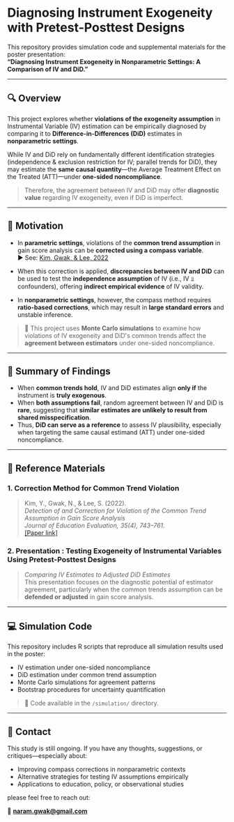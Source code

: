 
# Diagnosing Instrument Exogeneity with Pretest-Posttest Designs

This repository provides simulation code and supplemental materials for the poster presentation:  
**“Diagnosing Instrument Exogeneity in Nonparametric Settings: A Comparison of IV and DiD.”**

---

## 🔍 Overview

This project explores whether **violations of the exogeneity assumption** in Instrumental Variable (IV) estimation can be empirically diagnosed by comparing it to **Difference-in-Differences (DiD)** estimates in **nonparametric settings**.

While IV and DiD rely on fundamentally different identification strategies (independence & exclusion restriction for IV; parallel trends for DiD), they may estimate the **same causal quantity**—the Average Treatment Effect on the Treated (ATT)—under **one-sided noncompliance**.

> Therefore, the agreement between IV and DiD may offer **diagnostic value** regarding IV exogeneity, even if DiD is imperfect.

---

## 📌 Motivation

- In **parametric settings**, violations of the **common trend assumption** in gain score analysis can be **corrected using a compass variable**.  
  ▶ See: [Kim, Gwak, & Lee, 2022](https://www.dbpia.co.kr/Journal/articleDetail?nodeId=NODE11232745)

- When this correction is applied, **discrepancies between IV and DiD** can be used to test the **independence assumption** of IV (i.e., IV ⫫ confounders), offering **indirect empirical evidence** of IV validity.

- In **nonparametric settings**, however, the compass method requires **ratio-based corrections**, which may result in **large standard errors** and unstable inference.

> 🧪 This project uses **Monte Carlo simulations** to examine how violations of IV exogeneity and DiD's common trends affect the **agreement between estimators** under one-sided noncompliance.

---

## 📌 Summary of Findings

- When **common trends hold**, IV and DiD estimates align **only if** the instrument is **truly exogenous**.  
- When **both assumptions fail**, random agreement between IV and DiD is **rare**, suggesting that **similar estimates are unlikely to result from shared misspecification**.
- Thus, **DiD can serve as a reference** to assess IV plausibility, especially when targeting the same causal estimand (ATT) under one-sided noncompliance.

---

## 🧾 Reference Materials

### 1. Correction Method for Common Trend Violation
> Kim, Y., Gwak, N., & Lee, S. (2022).  
> *Detection of and Correction for Violation of the Common Trend Assumption in Gain Score Analysis*  
> *Journal of Education Evaluation, 35(4), 743–761.*  
> [[Paper link]](https://www.dbpia.co.kr/Journal/articleDetail?nodeId=NODE11232745)

### 2. Presentation : Testing Exogeneity of Instrumental Variables Using Pretest-Posttest Designs
> *Comparing IV Estimates to Adjusted DiD Estimates*  
> This presentation focuses on the diagnostic potential of estimator agreement, particularly when the common trends assumption can be **defended or adjusted** in gain score analysis.

---

## 💻 Simulation Code

This repository includes R scripts that reproduce all simulation results used in the poster:

- IV estimation under one-sided noncompliance  
- DiD estimation under common trend assumption  
- Monte Carlo simulations for agreement patterns  
- Bootstrap procedures for uncertainty quantification

> 📁 Code available in the `/simulation/` directory.

---

## 🙌 Contact

This study is still ongoing. If you have any thoughts, suggestions, or critiques—especially about:
- Improving compass corrections in nonparametric contexts  
- Alternative strategies for testing IV assumptions empirically  
- Applications to education, policy, or observational studies  

please feel free to reach out:

📧 **naram.gwak@gmail.com**
